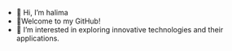 - 👋 Hi, I’m halima
- 🌱Welcome to my GitHub! 
- 👀 I’m interested in exploring innovative technologies and their applications.
 


<!---
elhilali01/elhilali01 is a ✨ special ✨ repository because its `README.md` (this file) appears on your GitHub profile.
You can click the Preview link to take a look at your changes.
--->
